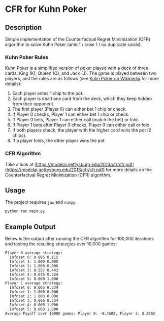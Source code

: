 # CFR for Kuhn Poker

## Description

Simple implementation of the Counterfactual Regret Minimization (CFR) algorithm to solve Kuhn Poker (ante 1 / raise 1 / no duplicate cards).

### Kuhn Poker Rules

Kuhn Poker is a simplified version of poker played with a deck of three cards: King (K), Queen (Q), and Jack (J). The game is played between two players, and the rules are as follows (see [Kuhn Poker on Wikipedia](https://en.wikipedia.org/wiki/Kuhn_poker) for more details):

1. Each player antes 1 chip to the pot.
2. Each player is dealt one card from the deck, which they keep hidden from their opponent.
3. The first player (Player 0) can either bet 1 chip or check.
4. If Player 0 checks, Player 1 can either bet 1 chip or check.
5. If Player 0 bets, Player 1 can either call (match the bet) or fold.
6. If Player 1 bets after Player 0 checks, Player 0 can either call or fold.
7. If both players check, the player with the higher card wins the pot (2 chips).
8. If a player folds, the other player wins the pot.

### CFR Algorithm

Take a look at [https://modelai.gettysburg.edu/2013/cfr/cfr.pdf](https://modelai.gettysburg.edu/2013/cfr/cfr.pdf) for more details on the Counterfactual Regret Minimization (CFR) algorithm.

## Usage

The project requires `jax` and `numpy`.

```bash
python run main.py
```

## Example Output

Below is the output after running the CFR algorithm for 100,000 iterations and testing the resulting strategies over 10,000 games:

```plaintext
Player 0 average strategy:
  Infoset 0: 0.885 0.115
  Infoset 1: 1.000 0.000
  Infoset 2: 1.000 0.000
  Infoset 3: 0.557 0.443
  Infoset 4: 0.676 0.324
  Infoset 5: 0.000 1.000
Player 1 average strategy:
  Infoset 0: 0.666 0.334
  Infoset 1: 1.000 0.000
  Infoset 2: 1.000 0.000
  Infoset 3: 0.666 0.334
  Infoset 4: 0.000 1.000
  Infoset 5: 0.000 1.000
Average Payoff over 10000 games: Player 0: -0.3602, Player 1: 0.3602
```

